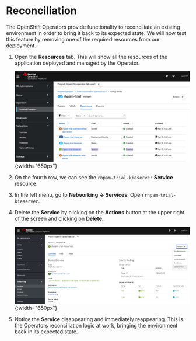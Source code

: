 # Reconciliation

The OpenShift Operators provide functionality to reconciliate an existing environment in order to bring it back to its expected state. We will now test this feature by removing one of the required resources from our deployment.

1. Open the **Resources** tab. This will show all the resources of the application deployed and managed by the Operator.

    ![Deployed resources](../images/business_automation/operator/operator-lab-rhpam-trial-kie-app-resources.png){:width="650px"}

1. On the fourth row, we can see the `rhpam-trial-kieserver` **Service** resource.

1. In the left menu, go to **Networking → Services**. Open `rhpam-trial-kieserver`.

1. Delete the **Service** by clicking on the **Actions** button at the upper right of the screen and clicking on **Delete**.

    ![Delete Service](../images/business_automation/operator/operator-lab-rhpam-trial-kie-server-service-delete.png){:width="650px"}

1. Notice the **Service** disappearing and immediately reappearing. This is the Operators reconciliation logic at work, bringing the environment back in its expected state.
